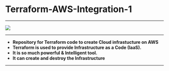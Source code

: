 # **Terraform-AWS-Integration-1**

<hr>

<img src="https://www.datocms-assets.com/2885/1552511797-hashicorp-stack-2019.jpg">

<hr>

- **Repository for Terraform code to create Cloud infrastucture on AWS**
- **Terraform is used to provide Infrastructure as a Code (IaaS).**
- **It is so much powerful & Intelligent tool.**
- **It can create and destroy the Infrastructure**

<hr>